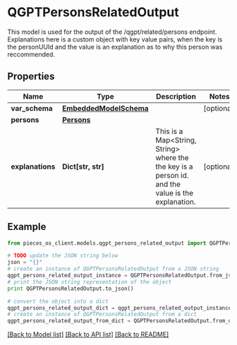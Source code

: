 # QGPTPersonsRelatedOutput

This model is used for the output of the /qgpt/related/persons endpoint.  Explanations here is a custom object with key value pairs, when the key is the personUUId and the value is an explanation as to why this person was reccommended.

## Properties
Name | Type | Description | Notes
------------ | ------------- | ------------- | -------------
**var_schema** | [**EmbeddedModelSchema**](EmbeddedModelSchema.md) |  | [optional] 
**persons** | [**Persons**](Persons.md) |  | 
**explanations** | **Dict[str, str]** | This is a Map&lt;String, String&gt; where the the key is a person id. and the value is the explanation. | [optional] 

## Example

```python
from pieces_os_client.models.qgpt_persons_related_output import QGPTPersonsRelatedOutput

# TODO update the JSON string below
json = "{}"
# create an instance of QGPTPersonsRelatedOutput from a JSON string
qgpt_persons_related_output_instance = QGPTPersonsRelatedOutput.from_json(json)
# print the JSON string representation of the object
print QGPTPersonsRelatedOutput.to_json()

# convert the object into a dict
qgpt_persons_related_output_dict = qgpt_persons_related_output_instance.to_dict()
# create an instance of QGPTPersonsRelatedOutput from a dict
qgpt_persons_related_output_from_dict = QGPTPersonsRelatedOutput.from_dict(qgpt_persons_related_output_dict)
```
[[Back to Model list]](../README.md#documentation-for-models) [[Back to API list]](../README.md#documentation-for-api-endpoints) [[Back to README]](../README.md)


